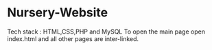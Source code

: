 # Nursery-Website
Tech stack :  HTML,CSS,PHP and MySQL
To open the main page open index.html and all other pages are inter-linked.
